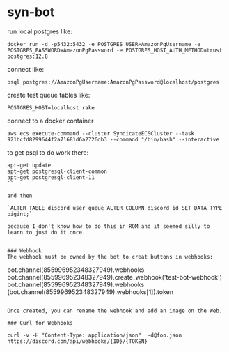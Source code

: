 # syn-bot

run local postgres like:
```
docker run -d -p5432:5432 -e POSTGRES_USER=AmazonPgUsername -e POSTGRES_PASSWORD=AmazonPgPassword -e POSTGRES_HOST_AUTH_METHOD=trust postgres:12.8
```

connect like:
```
psql postgres://AmazonPgUsername:AmazonPgPassword@localhost/postgres
```

create test queue tables like:
```
POSTGRES_HOST=localhost rake
```

connect to a docker container
```
aws ecs execute-command --cluster SyndicateECSCluster --task 921bcfd8299644f2a71681d6a2726db3 --command "/bin/bash" --interactive
```

to get psql to do work there:
```
apt-get update
apt-get postgresql-client-common
apt-get postgresql-client-11
``

and then

`ALTER TABLE discord_user_queue ALTER COLUMN discord_id SET DATA TYPE bigint;`

because I don't know how to do this in ROM and it seemed silly to learn to just do it once.


### Webhook
The webhook must be owned by the bot to creat buttons in webhooks:

```
bot.channel(855996952348327949).webhooks
bot.channel(855996952348327949).create_webhook('test-bot-webhook')
bot.channel(855996952348327949).webhooks
(bot.channel(855996952348327949).webhooks[1]).token
```

Once created, you can rename the webhook and add an image on the Web.

### Curl for Webhooks

curl -v -H "Content-Type: application/json"  -d@foo.json https://discord.com/api/webhooks/{ID}/{TOKEN}
